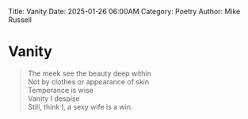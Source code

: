 Title: Vanity
Date: 2025-01-26 06:00AM
Category: Poetry
Author: Mike Russell
# Vanity

> The meek see the beauty deep within<br>
Not by clothes or appearance of skin<br>
Temperance is wise<br>
Vanity I despise<br>
Still, think I, a sexy wife is a win.

